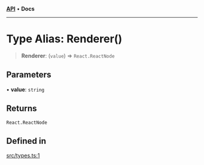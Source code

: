 [**API**](../API.md) • **Docs**

***

# Type Alias: Renderer()

> **Renderer**: (`value`) => `React.ReactNode`

## Parameters

• **value**: `string`

## Returns

`React.ReactNode`

## Defined in

[src/types.ts:1](https://github.com/inokawa/rich-textarea/blob/f68d9e7ccb43f4a3c1bc208fe5bee1c78fa77f0e/src/types.ts#L1)

